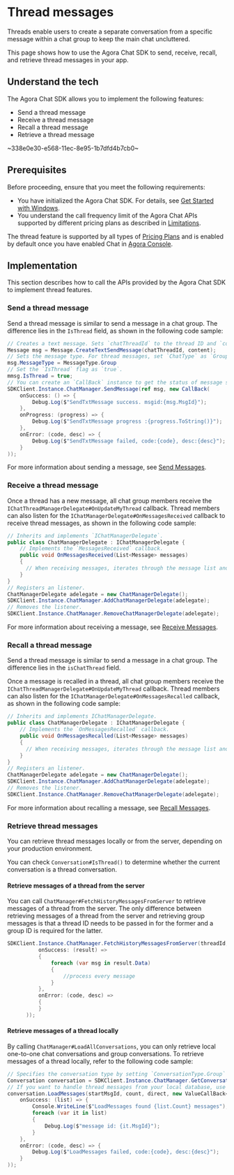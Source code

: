 # Thread messages

Threads enable users to create a separate conversation from a specific message within a chat group to keep the main chat uncluttered.

This page shows how to use the Agora Chat SDK to send, receive, recall, and retrieve thread messages in your app.


## Understand the tech

The Agora Chat SDK allows you to implement the following features:

- Send a thread message
- Receive a thread message
- Recall a thread message
- Retrieve a thread message

~338e0e30-e568-11ec-8e95-1b7dfd4b7cb0~

## Prerequisites

Before proceeding, ensure that you meet the following requirements:

- You have initialized the Agora Chat SDK. For details, see [Get Started with Windows](./agora_chat_get_started_windows).
- You understand the call frequency limit of the Agora Chat APIs supported by different pricing plans as described in [Limitations](./agora_chat_limitation).

<div class="alert info">The thread feature is supported by all types of <a href="https://docs.agora.io/en/agora-chat/agora_chat_plan">Pricing Plans</a> and is enabled by default once you have enabled Chat in <a href="https://console.agora.io/">Agora Console</a>.</div>


## Implementation

This section describes how to call the APIs provided by the Agora Chat SDK to implement thread features.


### Send a thread message

Send a thread message is similar to send a message in a chat group. The difference lies in the `IsThread` field, as shown in the following code sample:

```c#
// Creates a text message. Sets `chatThreadId` to the thread ID and `content` to the message content. 
Message msg = Message.CreateTextSendMessage(chatThreadId, content);
// Sets the message type. For thread messages, set `ChatType` as `GroupChat`.
msg.MessageType = MessageType.Group
// Set the `IsThread` flag as `true`.
mmsg.IsThread = true;
// You can create an `CallBack` instance to get the status of message sending. You can update the message status in the callback, such as the information to display when users failed to send a message.
SDKClient.Instance.ChatManager.SendMessage(ref msg, new CallBack(
    onSuccess: () => {
        Debug.Log($"SendTxtMessage success. msgid:{msg.MsgId}");
    },
    onProgress: (progress) => {
        Debug.Log($"SendTxtMessage progress :{progress.ToString()}");
    },
    onError: (code, desc) => {
        Debug.Log($"SendTxtMessage failed, code:{code}, desc:{desc}");
    }
));
```

For more information about sending a message, see [Send Messages](./agora_chat_send_receive_message_windows#send-a-text-message).


### Receive a thread message

Once a thread has a new message, all chat group members receive the `IChatThreadManagerDelegate#OnUpdateMyThread` callback. Thread members can also listen for the `IChatManagerDelegate#OnMessagesReceived` callback to receive thread messages, as shown in the following code sample:

```c#
// Inherits and implements `IChatManagerDelegate`.
public class ChatManagerDelegate : IChatManagerDelegate {
    // Implements the `MessagesReceived` callback.
    public void OnMessagesReceived(List<Message> messages)
    {
      // When receiving messages, iterates through the message list and parses and displays the message.
    }
}
// Registers an listener.
ChatManagerDelegate adelegate = new ChatManagerDelegate();
SDKClient.Instance.ChatManager.AddChatManagerDelegate(adelegate);
// Removes the listener.
SDKClient.Instance.ChatManager.RemoveChatManagerDelegate(adelegate);
```

For more information about receiving a message, see [Receive Messages](./agora_chat_send_receive_message_windows#receive-a-message).


### Recall a thread message

Send a thread message is similar to send a message in a chat group. The difference lies in the `isChatThread` field.

Once a message is recalled in a thread, all chat group members receive the `IChatThreadManagerDelegate#OnUpdateMyThread` callback. Thread members can also listen for the `IChatManagerDelegate#OnMessagesRecalled` callback, as shown in the following code sample:

```c#
// Inherits and implements IChatManagerDelegate.
public class ChatManagerDelegate : IChatManagerDelegate {
    // Implements the `OnMessagesRecalled` callback.
    public void OnMessagesRecalled(List<Message> messages)
    {
      // When receiving messages, iterates through the message list and parses and displays the message.
    }
}
// Registers an listener.
ChatManagerDelegate adelegate = new ChatManagerDelegate();
SDKClient.Instance.ChatManager.AddChatManagerDelegate(adelegate);
// Removes the listener.
SDKClient.Instance.ChatManager.RemoveChatManagerDelegate(adelegate);
```

For more information about recalling a message, see [Recall Messages](./agora_chat_send_receive_message_windows#recall-a-message).


### Retrieve thread messages

You can retrieve thread messages locally or from the server, depending on your production environment.

You can check `Conversation#IsThread()` to determine whether the current conversation is a thread conversation.

#### Retrieve messages of a thread from the server

You can call `ChatManager#FetchHistoryMessagesFromServer` to retrieve messages of a thread from the server. The only difference between retrieving messages of a thread from the server and retrieving group messages is that a thread ID needs to be passed in for the former and a group ID is required for the latter.

```c#
SDKClient.Instance.ChatManager.FetchHistoryMessagesFromServer(threadId, ConversationType.Group, startMsgId, pageSize, MessageSearchDirection.DOWN, new ValueCallBack<CursorResult<Message>>(
          onSuccess: (result) =>
          {
              foreach (var msg in result.Data)
              {
                  //process every message
              }
          },
          onError: (code, desc) =>
          {
          }
      ));
```      

#### Retrieve messages of a thread locally

By calling `ChatManager#LoadAllConversations`, you can only retrieve local one-to-one chat conversations and group conversations. To retrieve messages of a thread locally, refer to the following code sample:

```c#
// Specifies the conversation type by setting `ConversationType.Group` and setting `isChatThread` as `true`.
Conversation conversation = SDKClient.Instance.ChatManager.GetConversation(chatThreadId, EMConversationType.GroupChat, createIfNotExists, isChatThread);
// If you want to handle thread messages from your local database, use the following methods to retrieve the messages. The SDK automatically loads and stores the retrieved messages to the memory.
conversation.LoadMessages(startMsgId, count, direct, new ValueCallBack<List<Message>>(
    onSuccess: (list) => {
        Console.WriteLine($"LoadMessages found {list.Count} messages");
        foreach (var it in list)
        {
            Debug.Log($"message id: {it.MsgId}");
        }
    },
    onError: (code, desc) => {
        Debug.Log($"LoadMessages failed, code:{code}, desc:{desc}");
    }
));
```